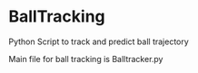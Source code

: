 # BallTracking
Python Script to track and predict ball trajectory 

Main file for ball tracking is Balltracker.py
